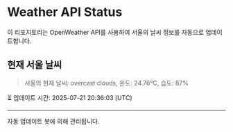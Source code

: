 
# Weather API Status

이 리포지토리는 OpenWeather API를 사용하여 서울의 날씨 정보를 자동으로 업데이트합니다.

## 현재 서울 날씨
> 서울의 현재 날씨: overcast clouds, 온도: 24.76°C, 습도: 87%

⏳ 업데이트 시간: 2025-07-21 20:36:03 (UTC)

---
자동 업데이트 봇에 의해 관리됩니다.
